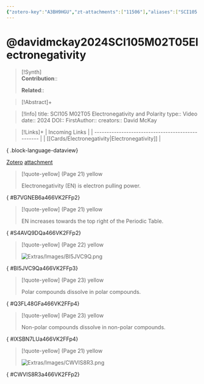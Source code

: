 ```yaml
---
{"zotero-key":"A3BH9HGU","zt-attachments":["11506"],"aliases":["SCI105 M02T05 Electronegativity and Polarity"],"keywords":["✅"],"FirstAuthor":"[[ David McKay]]","tags":["source/video","Uni/SCI105"],"dg-publish":true,"permalink":"/sources/davidmckay2024-sci-105-m02-t05-electronegativity/","dgPassFrontmatter":true}
---
```


# @davidmckay2024SCI105M02T05Electronegativity

>[!Synth]  
>**Contribution**::  
>  
>**Related**:: 
>  

> [!Abstract]+
> 

> [!Info]
> title: SCI105 M02T05 Electronegativity and Polarity
> type:: Video 
> date:: 2024
> DOI:: 
> FirstAuthor:: 
> creators:: David McKay

> [!Links]+
>  | Incoming Links                                    |
> | ------------------------------------------------- |
> | [[Cards/Electronegativity\|Electronegativity]] |
> 
{ .block-language-dataview}


[Zotero](zotero://select/library/items/A3BH9HGU) [attachment](<file:///Users/nathanmaxwell/Zotero/storage/466VK2FF/David%20McKay%20-%202024%20-%20SCI105%20M02T05%20Electronegativity%20and%20Polarity.pdf>)

> [!quote-yellow] (Page 21) yellow
> 
> Electronegativity (EN) is electron pulling power.
>
{ #B7VGNEB6a466VK2FFp2}


> [!quote-yellow] (Page 21) yellow
> 
> EN increases towards the top right of the Periodic Table.
>
{ #S4AVQ9DQa466VK2FFp2}


> [!quote-yellow] (Page 22) yellow
> 
> ![Extras/Images/BI5JVC9Q.png](/img/user/Extras/Images/BI5JVC9Q.png)
>
{ #BI5JVC9Qa466VK2FFp3}


> [!quote-yellow] (Page 23) yellow
> 
> Polar compounds dissolve in polar compounds.
>
{ #Q3FL48GFa466VK2FFp4}


> [!quote-yellow] (Page 23) yellow
> 
> Non-polar compounds dissolve in non-polar compounds.
>
{ #IXSBN7LUa466VK2FFp4}


> [!quote-yellow] (Page 21) yellow
> 
> ![Extras/Images/CWVIS8R3.png](/img/user/Extras/Images/CWVIS8R3.png)
>
{ #CWVIS8R3a466VK2FFp2}

